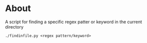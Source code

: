 About
=====


A script for finding a specific regex patter or keyword in the current directory

    ./findinfile.py <regex pattern/keyword>
